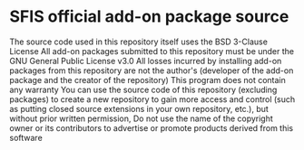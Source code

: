 # SFIS official add-on package source
The source code used in this repository itself uses the BSD 3-Clause License
All add-on packages submitted to this repository must be under the GNU General Public License v3.0
All losses incurred by installing add-on packages from this repository are not the author's (developer of the add-on package and the creator of the repository)
This program does not contain any warranty
You can use the source code of this repository (excluding packages) to create a new repository to gain more access and control (such as putting closed source extensions in your own repository, etc.), but without prior written permission, Do not use the name of the copyright owner or its contributors to advertise or promote products derived from this software